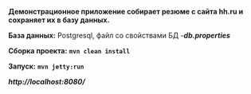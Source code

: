 **Демонстрационное приложение собирает резюме с сайта hh.ru и сохраняет их в базу данных.**

**База данных:** 
Postgresql, файл со свойствами БД -_**db.properties**_

**Сборка проекта:** 
**`mvn clean install`**

**Запуск:**
**`mvn jetty:run`**

_**http://localhost:8080/**_
